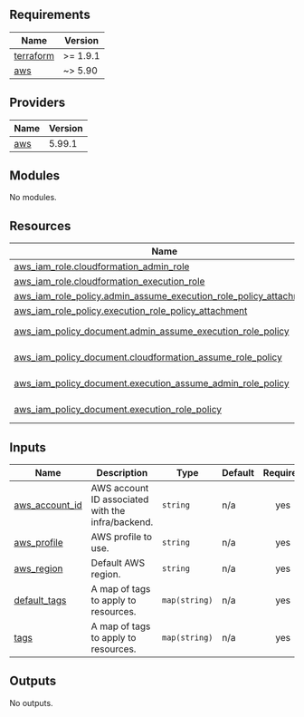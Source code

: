 <!-- BEGIN_TF_DOCS -->
## Requirements

| Name | Version |
|------|---------|
| <a name="requirement_terraform"></a> [terraform](#requirement\_terraform) | >= 1.9.1 |
| <a name="requirement_aws"></a> [aws](#requirement\_aws) | ~> 5.90 |

## Providers

| Name | Version |
|------|---------|
| <a name="provider_aws"></a> [aws](#provider\_aws) | 5.99.1 |

## Modules

No modules.

## Resources

| Name | Type |
|------|------|
| [aws_iam_role.cloudformation_admin_role](https://registry.terraform.io/providers/hashicorp/aws/latest/docs/resources/iam_role) | resource |
| [aws_iam_role.cloudformation_execution_role](https://registry.terraform.io/providers/hashicorp/aws/latest/docs/resources/iam_role) | resource |
| [aws_iam_role_policy.admin_assume_execution_role_policy_attachment](https://registry.terraform.io/providers/hashicorp/aws/latest/docs/resources/iam_role_policy) | resource |
| [aws_iam_role_policy.execution_role_policy_attachment](https://registry.terraform.io/providers/hashicorp/aws/latest/docs/resources/iam_role_policy) | resource |
| [aws_iam_policy_document.admin_assume_execution_role_policy](https://registry.terraform.io/providers/hashicorp/aws/latest/docs/data-sources/iam_policy_document) | data source |
| [aws_iam_policy_document.cloudformation_assume_role_policy](https://registry.terraform.io/providers/hashicorp/aws/latest/docs/data-sources/iam_policy_document) | data source |
| [aws_iam_policy_document.execution_assume_admin_role_policy](https://registry.terraform.io/providers/hashicorp/aws/latest/docs/data-sources/iam_policy_document) | data source |
| [aws_iam_policy_document.execution_role_policy](https://registry.terraform.io/providers/hashicorp/aws/latest/docs/data-sources/iam_policy_document) | data source |

## Inputs

| Name | Description | Type | Default | Required |
|------|-------------|------|---------|:--------:|
| <a name="input_aws_account_id"></a> [aws\_account\_id](#input\_aws\_account\_id) | AWS account ID associated with the infra/backend. | `string` | n/a | yes |
| <a name="input_aws_profile"></a> [aws\_profile](#input\_aws\_profile) | AWS profile to use. | `string` | n/a | yes |
| <a name="input_aws_region"></a> [aws\_region](#input\_aws\_region) | Default AWS region. | `string` | n/a | yes |
| <a name="input_default_tags"></a> [default\_tags](#input\_default\_tags) | A map of tags to apply to resources. | `map(string)` | n/a | yes |
| <a name="input_tags"></a> [tags](#input\_tags) | A map of tags to apply to resources. | `map(string)` | n/a | yes |

## Outputs

No outputs.
<!-- END_TF_DOCS -->

